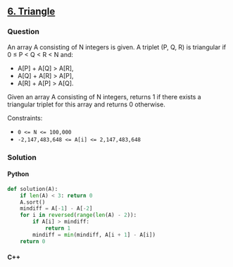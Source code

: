 ## **[6. Triangle](https://app.codility.com/programmers/lessons/6-sorting/triangle/)**

### Question
An array A consisting of N integers is given. A triplet (P, Q, R) is triangular if 0 ≤ P < Q < R < N and:

- A[P] + A[Q] > A[R],
- A[Q] + A[R] > A[P],
- A[R] + A[P] > A[Q].

Given an array A consisting of N integers, returns 1 if there exists a triangular triplet for this array and returns 0 otherwise.

Constraints:
- `0 <= N <= 100,000`
- `-2,147,483,648 <= A[i] <= 2,147,483,648`

### Solution

#### Python
```python
def solution(A):
    if len(A) < 3: return 0
    A.sort()
    mindiff = A[-1] - A[-2]
    for i in reversed(range(len(A) - 2)): 
        if A[i] > mindiff:
            return 1
        mindiff = min(mindiff, A[i + 1] - A[i])
    return 0
```

#### C++
```cpp

```
